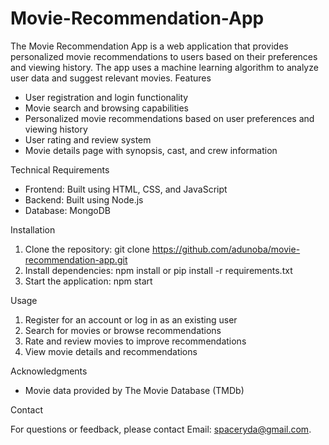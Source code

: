 # Movie-Recommendation-App
The Movie Recommendation App is a web application that provides personalized movie recommendations to users based on their preferences and viewing history. The app uses a machine learning algorithm to analyze user data and suggest relevant movies.
Features

- User registration and login functionality
- Movie search and browsing capabilities
- Personalized movie recommendations based on user preferences and viewing history
- User rating and review system
- Movie details page with synopsis, cast, and crew information

Technical Requirements

- Frontend: Built using HTML, CSS, and JavaScript
- Backend: Built using Node.js
- Database: MongoDB

Installation

1. Clone the repository: git clone https://github.com/adunoba/movie-recommendation-app.git
2. Install dependencies: npm install or pip install -r requirements.txt
3. Start the application: npm start

Usage

1. Register for an account or log in as an existing user
2. Search for movies or browse recommendations
3. Rate and review movies to improve recommendations
4. View movie details and recommendations


Acknowledgments

- Movie data provided by The Movie Database (TMDb)

Contact

For questions or feedback, please contact Email: spaceryda@gmail.com.

